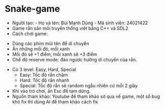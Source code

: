 # Snake-game
* Người tạo: - Họ và tên: Bùi Mạnh Dũng
             - Mã sinh viên: 24021422
* Game rắn săn mồi truyền thống viết bằng C++ và SDL2
* Cách chơi game:
 + Dùng các phím mũi tên để di chuyển
 + Ăn những mồi đỏ, mồi xanh
 + Mồi đỏ sẽ +1 điểm, mồi xanh sẽ +3 điểm
 + Chế độ reserve mode: đảo ngược hướng di chuyển của rắn.
* Có 3 level: Easy, Hard, Special
  + Easy: Tốc độ rắn chậm
  + Hard: Tốc độ rắn nhanh
  + Special: Tốc độ rắn sẽ random ngẫu nhiên cứ mỗi 2 giây
* Khi vào trò chơi, ấn Esc để tạm dừng.
* Nguồn tham khảo: Youtube để tham khảo sơ qua về game, một số bug khó fix thì dùng AI để tham khảo cách fix
  
